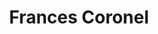 ---
title: Frances Coronel
image: "/assets/img/team/frances-coronel.jpg"
description: "Co-Director, Techqueria"
linkedin: fvcproductions
twitter: fvcproductions
github: fvcproductions
flag: 🇵🇪
categories:
  - san-francisco
  - board-member
  - co-director
  - patreon-friend
aliases:
  - /about/team/frances-coronel/
  - /team/frances-coronel/
---